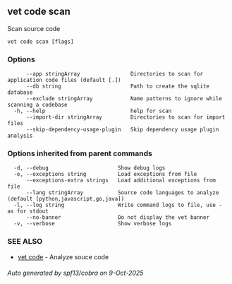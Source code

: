 ## vet code scan

Scan source code

```
vet code scan [flags]
```

### Options

```
      --app stringArray                Directories to scan for application code files (default [.])
      --db string                      Path to create the sqlite database
      --exclude stringArray            Name patterns to ignore while scanning a codebase
  -h, --help                           help for scan
      --import-dir stringArray         Directories to scan for import files
      --skip-dependency-usage-plugin   Skip dependency usage plugin analysis
```

### Options inherited from parent commands

```
  -d, --debug                      Show debug logs
  -e, --exceptions string          Load exceptions from file
      --exceptions-extra strings   Load additional exceptions from file
      --lang stringArray           Source code languages to analyze (default [python,javascript,go,java])
  -l, --log string                 Write command logs to file, use - as for stdout
      --no-banner                  Do not display the vet banner
  -v, --verbose                    Show verbose logs
```

### SEE ALSO

* [vet code](vet_code.md)	 - Analyze souce code

###### Auto generated by spf13/cobra on 9-Oct-2025
